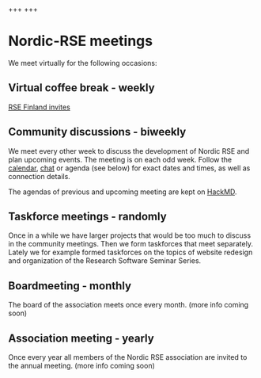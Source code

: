 +++
+++

# Nordic-RSE meetings

We meet virtually for the following occasions:

## Virtual coffee break - weekly

[RSE Finland invites](/communities/coffeebreak/#weekly-virtual-coffee-break)

## Community discussions - biweekly 

We meet every other week to discuss the development of Nordic RSE and plan upcoming events. The meeting is on each odd week. Follow the [calendar](/events/#calendar), [chat](https://coderefinery.zulipchat.com) or agenda (see below) for exact dates and times, as well as connection details.

The agendas of previous and upcoming meeting are kept on [HackMD](https://hackmd.io/@nordic-rse/biweekly).

## Taskforce meetings - randomly

Once in a while we have larger projects that would be too much to discuss in the community meetings. Then we form taskforces that meet separately. Lately we for example formed taskforces on the topics of website redesign and organization of the Research Software Seminar Series. 

## Boardmeeting - monthly

The board of the association meets once every month.
(more info coming soon)

## Association meeting - yearly

Once every year all members of the Nordic RSE association are invited to the annual meeting.
(more info coming soon)
